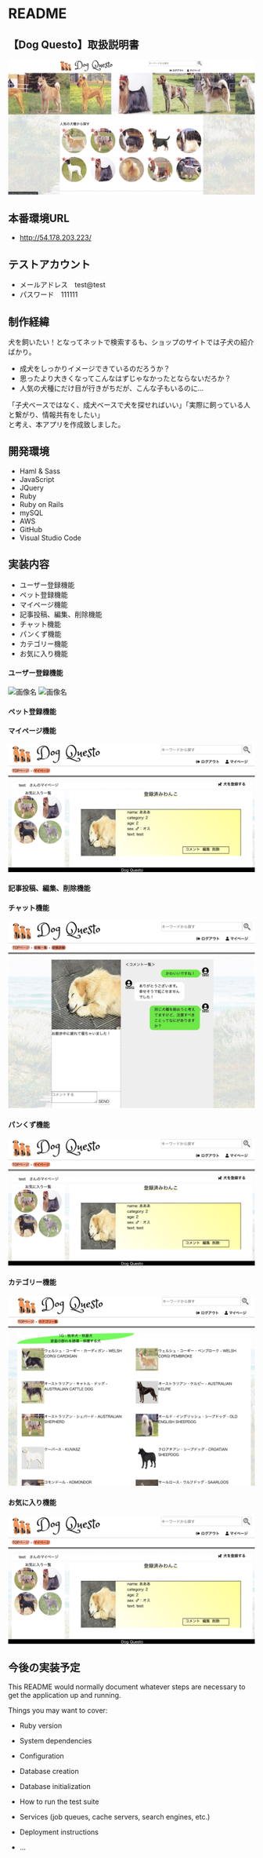 # README
## 【Dog Questo】取扱説明書
![画像名](./reademe_image/top-page1.jpg)

## 本番環境URL
* http://54.178.203.223/

## テストアカウント
* メールアドレス　test@test
* パスワード　111111

## 制作経緯
犬を飼いたい！となってネットで検索するも、ショップのサイトでは子犬の紹介ばかり。   

* 成犬をしっかりイメージできているのだろうか？
* 思ったより大きくなってこんなはずじゃなかったとならないだろか？
* 人気の犬種にだけ目が行きがちだが、こんな子もいるのに…  

「子犬ベースではなく、成犬ベースで犬を探せればいい」「実際に飼っている人と繋がり、情報共有をしたい」  
と考え、本アプリを作成致しました。

## 開発環境
* Haml & Sass
* JavaScript
* JQuery
* Ruby
* Ruby on Rails
* mySQL
* AWS
* GitHub
* Visual Studio Code

## 実装内容
* ユーザー登録機能
* ペット登録機能
* マイページ機能
* 記事投稿、編集、削除機能
* チャット機能
* パンくず機能
* カテゴリー機能
* お気に入り機能

#### ユーザー登録機能
![画像名](./reademe_image/sign-up.jpg)
![画像名](./reademe_image/sign-in.jpg)
#### ペット登録機能
#### マイページ機能
![画像名](./reademe_image/mypage.png)
#### 記事投稿、編集、削除機能
#### チャット機能
![画像名](./reademe_image/comment-page.jpg)
#### パンくず機能
![画像名](./reademe_image/mypage.png)
#### カテゴリー機能
![画像名](./reademe_image/category-page.png)
#### お気に入り機能
![画像名](./reademe_image/mypage.png)

## 今後の実装予定

This README would normally document whatever steps are necessary to get the
application up and running.

Things you may want to cover:

* Ruby version

* System dependencies

* Configuration

* Database creation

* Database initialization

* How to run the test suite

* Services (job queues, cache servers, search engines, etc.)

* Deployment instructions

* ...
